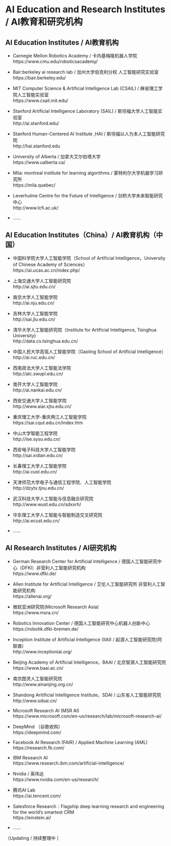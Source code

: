 # AI Education and Research Institutes / AI教育和研究机构


## AI Education Institutes / AI教育机构

<ul>
<li><p>
Carnegie Mellon Robotics Academy / 卡内基梅隆机器人学院 <br>
https://www.cmu.edu/roboticsacademy/
</p></li>

<li><p>
Bair:berkeley ai research lab / 加州大学伯克利分校 人工智能研究实验室 <br>
https://bair.berkeley.edu/
</p></li>

<li><p>
MIT Computer Science & Artificial Intelligence Lab (CSAIL) / 麻省理工学院人工智能实验室 <br>
https://www.csail.mit.edu/
</p></li>

<li><p>
Stanford Artificial Intelligence Laboratory (SAIL) / 斯坦福大学人工智能实验室 <br>
http://ai.stanford.edu/
</p></li>

<li><p>
Stanford Human-Centered AI Institute ,HAI / 斯坦福以人为本人工智能研究院 <br>
http://hai.stanford.edu
</p></li>

<li><p>
University of Alberta / 加拿大艾尔伯塔大学<br>
https://www.ualberta.ca/
</p></li>

<li><p>
Mila: montreal institute for learning algorithms / 蒙特利尔大学机器学习研究所 <br>
https://mila.quebec/
</p></li>

<li><p>
Leverhulme Centre for the Future of Intelligence / 剑桥大学未来智能研究中心 <br>
http://www.lcfi.ac.uk/
</p></li>

<li><p>
......
</p></li>

</ul>

## AI Education Institutes（China）/ AI教育机构（中国）

<ul>

<li><p>
中国科学院大学人工智能学院（School of Artificial Intelligence，University of Chinese Academy of Sciences）<br>
https://ai.ucas.ac.cn/index.php/
</p></li>

<li><p>
上海交通大学人工智能研究院<br>
http://ai.sjtu.edu.cn/
</p></li>

<li><p>
南京大学人工智能学院<br>
http://ai.nju.edu.cn/
</p></li>

<li><p>
吉林大学人工智能学院<br>
http://sai.jlu.edu.cn/
</p></li>

<li><p>
清华大学人工智能研究院（Institute for Artificial Intelligence, Tsinghua University)<br>
http://data.cs.tsinghua.edu.cn/
</p></li>

<li><p>
中国人民大学高瓴人工智能学院（Gaoling School of Artificial Intelligence）<br>
http://ai.ruc.edu.cn/
</p></li>

<li><p>
西南政法大学人工智能法学院<br>
http://alc.swupl.edu.cn/
</p></li>

<li><p>
南开大学人工智能学院<br>
http://ai.nankai.edu.cn/
</p></li>

<li><p>
西安交通大学人工智能学院<br>
http://www.aiar.xjtu.edu.cn/
</p></li>

<li><p>
重庆理工大学-重庆两江人工智能学院<br>
https://sai.cqut.edu.cn/index.htm
</p></li>

<li><p>
中山大学智能工程学院<br>
http://ise.sysu.edu.cn/
</p></li>

<li><p>
西安电子科技大学人工智能学院<br>
http://sai.xidian.edu.cn/
</p></li>

<li><p>
长春理工大学人工智能学院<br>
http://ai.cust.edu.cn/
</p></li>

<li><p>
天津师范大学电子与通信工程学院、人工智能学院<br>
http://dzytx.tjnu.edu.cn/
</p></li>

<li><p>
武汉科技大学人工智能与信息融合研究院<br>
http://www.wust.edu.cn/sdxxrh/
</p></li>

<li><p>
华东理工大学人工智能与智能制造交叉研究院<br>
http://ai.ecust.edu.cn/
</p></li>

<li><p>
......
</p></li>

</ul>

## AI Research Institutes / AI研究机构

<ul>
  
<li><p>
German Research Center for Artificial Intelligence / 德国人工智能研究中心（DFKI）非营利人工智能研究机构 <br>
https://www.dfki.de/
</p></li>

<li><p>
Allen Institute for Artificial Intelligence / 艾伦人工智能研究所 非营利人工智能研究机构 <br>
https://allenai.org/
</p></li>
  
<li><p>
微软亚洲研究院(Microsoft Research Asia) <br>
https://www.msra.cn/
</p></li>

<li><p>
Robotics Innovation Center / 德国人工智能研究中心机器人创新中心 <br>
https://robotik.dfki-bremen.de/
</p></li>

<li><p>
Inception Institute of Artificial Intelligence (IIAI) / 起源人工智能研究院(阿联酋) <br>
http://www.inceptioniai.org/
</p></li>

<li><p>
Beijing Academy of Artificial Intelligence，BAAI / 北京智源人工智能研究院 <br>
https://www.baai.ac.cn/
</p></li>

<li><p>
南京图灵人工智能研究院 <br>
http://www.ainanjing.org.cn/
</p></li>

<li><p>
Shandong Aritificial Intelligence Institute，SDAI / 山东省人工智能研究院 <br>
http://www.sdsai.cn/
</p></li>

<li><p>
Microsoft Research AI (MSR AI) <br>
https://www.microsoft.com/en-us/research/lab/microsoft-research-ai/
</p></li>

<li><p>
DeepMind （谷歌收购） <br>
https://deepmind.com/
</p></li>

<li><p>
Facebook AI Research (FAIR) / Applied Machine Learning (AML) <br>
https://research.fb.com/
</p></li>

<li><p>
IBM Research AI <br>
https://www.research.ibm.com/artificial-intelligence/
</p></li>

<li><p>
Nvidia / 英伟达 <br>
https://www.nvidia.com/en-us/research/
</p></li>

<li><p>
腾讯AI Lab <br>
https://ai.tencent.com/
</p></li>

<li><p>
Salesforce Research：Flagship deep learning research and engineering for the world’s smartest CRM <br>
https://einstein.ai/
</p></li>

<li><p>
......
</p></li>

</ul>

（Updating / 持续整理中 ）
